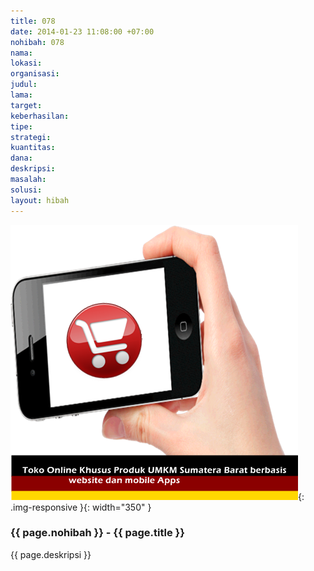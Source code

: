 ```yaml
---
title: 078
date: 2014-01-23 11:08:00 +07:00
nohibah: 078
nama: 
lokasi: 
organisasi: 
judul: 
lama: 
target: 
keberhasilan: 
tipe: 
strategi: 
kuantitas: 
dana: 
deskripsi: 
masalah: 
solusi: 
layout: hibah
---
```


![078](/static/img/hibahcms/078.png){: .img-responsive }{: width="350" }

### {{ page.nohibah }} - {{ page.title }}

{{ page.deskripsi }}
